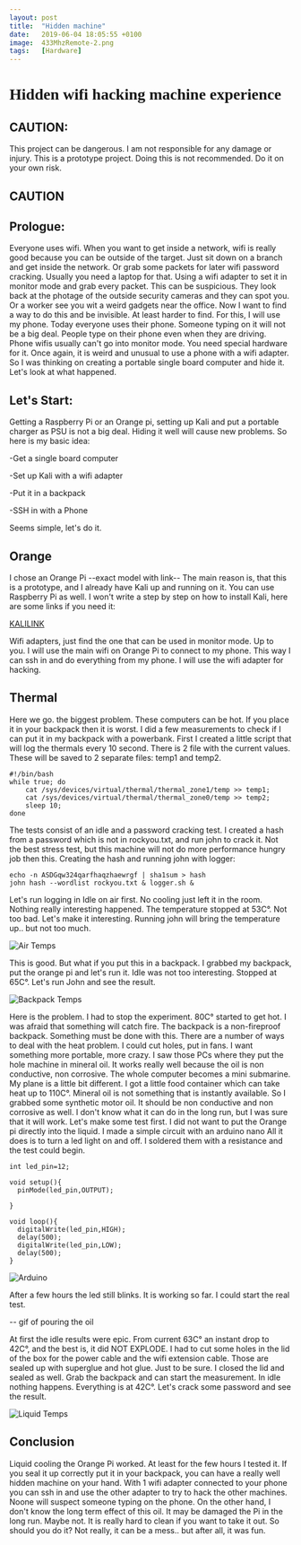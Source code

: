 ```yaml
---
layout: post
title:  "Hidden machine"
date:   2019-06-04 18:05:55 +0100
image:  433MhzRemote-2.png
tags:   [Hardware]
---
```


<link href='https://fonts.googleapis.com/css?family=Verdana' rel='stylesheet'>
<h1 style="font-family:Verdana">Hidden wifi hacking machine experience </h1>

<h2>CAUTION:</h2>
This project can be dangerous. I am not responsible for any damage or injury. This is a prototype project. Doing this is not recommended. Do it on your own risk. 
<h2>CAUTION</h2>

<h2>Prologue:</h2>
Everyone uses wifi. When you want to get inside a network, wifi is really good because you can be outside of the target. Just sit down on a branch and get inside the network. Or grab some packets for later wifi password cracking. Usually you need a laptop for that. Using a wifi adapter to set it in monitor mode and grab every packet. This can be suspicious. They look back at the photage of the outside security cameras and they can spot you. Or a worker see you wit a weird gadgets near the office. Now I want to find a way to do this and be invisible. At least harder to find. For this, I will use my phone. Today everyone uses their phone. Someone typing on it will not be a big deal. People type on their phone even when they are driving. Phone wifis usually can't go into monitor mode. You need special hardware for it.  Once again, it is weird and unusual to use a phone with a wifi adapter. So I was thinking on creating a portable single board computer and hide it. Let's look at what happened.

<h2>Let's Start:</h2>

Getting a Raspberry Pi or an Orange pi, setting up Kali and put a portable charger as PSU is not a big deal. Hiding it well will cause new problems. So here is my basic idea:

-Get a single board computer

-Set up Kali with a wifi adapter

-Put it in a backpack

-SSH in with a Phone

Seems simple, let's do it.

<h2>Orange</h2>

I chose an Orange Pi --exact model with link-- The main reason is, that this is a prototype, and I 
already have Kali up and running on it. You can use Raspberry Pi as well. I won't write a step by step on how to install Kali, here are some links if you need it:

[KALILINK](http://www.orangepi.org/downloadresources/)

Wifi adapters, just find the one that can be used in monitor mode. Up to you. I will use the main wifi on Orange Pi to connect to my phone. This way I can ssh in and do everything from my phone. I will use the wifi adapter for hacking.

<h2>Thermal</h2>

Here we go. the biggest problem. These computers can be hot. If you place it in your backpack then it is worst. I did a few measurements to check if I can put it in my backpack with a powerbank. First I created a little script that will log the thermals every 10 second. There is 2 file with the current values. These will be saved to 2 separate files: temp1 and temp2.

```
#!/bin/bash
while true; do
	cat /sys/devices/virtual/thermal/thermal_zone1/temp >> temp1;
	cat /sys/devices/virtual/thermal/thermal_zone0/temp >> temp2;
	sleep 10;
done
```

The tests consist of an idle and a password cracking test. I created a hash from a password which is not in rockyou.txt, and run john to crack it. Not the best stress test, but this machine will not do more performance hungry job then this. Creating the hash and running john with logger:

```
echo -n ASDGqw324qarfhaqzhaewrgf | sha1sum > hash
john hash --wordlist rockyou.txt & logger.sh &
```

Let's run logging in Idle on air first. No cooling just left it in the room. Nothing really interesting happened. The temperature stopped at 53C°. Not too bad. Let's make it interesting. Running john will bring the temperature up.. but not too much. 

![Air Temps](/img/wifiMachine/air.PNG)

This is good. But what if you put this in a backpack. I grabbed my backpack, put the orange pi and let's run it. Idle was not too interesting. Stopped at 65C°. Let's run John and see the result.

![Backpack Temps](/img/wifiMachine/backpack.PNG)

Here is the problem. I had to stop the experiment. 80C° started to get hot. I was afraid that something will catch fire. The backpack is a non-fireproof backpack. Something must be done with this. There are a number of ways to deal with the heat problem. I could cut holes, put in fans. I want something more portable, more crazy. I saw those PCs where they put the hole machine in mineral oil. It works really well because the oil is non conductive, non corrosive. The  whole computer becomes a mini submarine. My plane is a little bit different. I got a little food container which can take heat up to 110C°. Mineral oil is not something that is instantly available. So I grabbed some synthetic motor oil. It should be non conductive and non corrosive as well. I don't know what it can do in the long run, but I was sure that it will work. Let's make some test first. I did not want to put the Orange pi directly into the liquid. I made a simple circuit with an arduino nano All it does is to turn a led light on and off. I soldered them with a resistance and the test could begin. 

```
int led_pin=12;

void setup(){
  pinMode(led_pin,OUTPUT);

}

void loop(){
  digitalWrite(led_pin,HIGH);
  delay(500);
  digitalWrite(led_pin,LOW);
  delay(500);
}
```

![Arduino](/img/wifiMachine/arduino.jpg)

After a few hours the led still blinks. It is working so far. I could start the real test.

-- gif of pouring the oil

At first the idle results were epic. From current 63C° an instant drop to 42C°, and the best is, it did NOT EXPLODE. I had to cut some holes in the lid of the box for the power cable and the wifi extension cable. Those are sealed up with superglue and hot glue. Just to be sure. I closed the lid and sealed as well. Grab the backpack and can start the measurement. In idle nothing happens. Everything is at 42C°. Let's crack some password and see the result.

![Liquid Temps](/img/wifiMachine/liquid.PNG)

<h2>Conclusion</h2>
Liquid cooling the Orange Pi worked. At least for the few hours I tested it. If you seal it up correctly put it in your backpack, you can have a really well hidden machine on your hand. With 1 wifi adapter connected to your phone you can ssh in and use the other adapter to try to hack the other machines. Noone will suspect someone typing on the phone. On the other hand, I don't know the long term effect of this oil. It may be damaged the Pi in the long run. Maybe not. It is really hard to clean if you want to take it out. So should you do it? Not really, it can be a mess.. but after all, it was fun.


